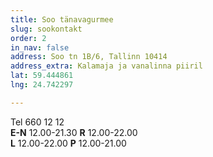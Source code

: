 ```yaml
---
title: Soo tänavagurmee
slug: sookontakt
order: 2
in_nav: false
address: Soo tn 1B/6, Tallinn 10414
address_extra: Kalamaja ja vanalinna piiril
lat: 59.444861
lng: 24.742297

---
```

Tel 660 12 12  
**E-N** 12.00-21.30 **R** 12.00-22.00  
**L** 12.00-22.00 **P** 12.00-21.00